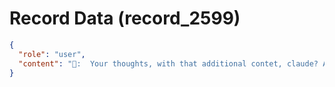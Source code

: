 # Record Data (record_2599)

```json
{
  "role": "user",
  "content": "👤:  Your thoughts, with that additional contet, claude? Above two answers were from Gemini."
}
```
